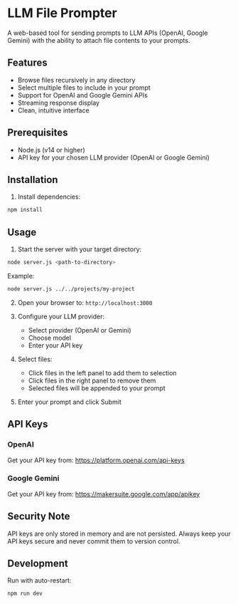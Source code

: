# LLM File Prompter

A web-based tool for sending prompts to LLM APIs (OpenAI, Google Gemini) with the ability to attach file contents to your prompts.

## Features

- Browse files recursively in any directory
- Select multiple files to include in your prompt
- Support for OpenAI and Google Gemini APIs
- Streaming response display
- Clean, intuitive interface

## Prerequisites

- Node.js (v14 or higher)
- API key for your chosen LLM provider (OpenAI or Google Gemini)

## Installation

1. Install dependencies:
```bash
npm install
```

## Usage

1. Start the server with your target directory:
```bash
node server.js <path-to-directory>
```

Example:
```bash
node server.js ../../projects/my-project
```

2. Open your browser to: `http://localhost:3000`

3. Configure your LLM provider:
   - Select provider (OpenAI or Gemini)
   - Choose model
   - Enter your API key

4. Select files:
   - Click files in the left panel to add them to selection
   - Click files in the right panel to remove them
   - Selected files will be appended to your prompt

5. Enter your prompt and click Submit

## API Keys

### OpenAI
Get your API key from: https://platform.openai.com/api-keys

### Google Gemini
Get your API key from: https://makersuite.google.com/app/apikey

## Security Note

API keys are only stored in memory and are not persisted. Always keep your API keys secure and never commit them to version control.

## Development

Run with auto-restart:
```bash
npm run dev
```